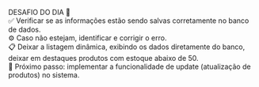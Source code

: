 DESAFIO DO DIA 💪 <br>
✅ Verificar se as informações estão sendo salvas corretamente no banco de dados. <br>
⚙️ Caso não estejam, identificar e corrigir o erro. <br>
📋 Deixar a listagem dinâmica, exibindo os dados diretamente do banco, deixar em destaques produtos com estoque abaixo de 50.<br>
🧩 Próximo passo: implementar a funcionalidade de update (atualização de produtos) no sistema. 
